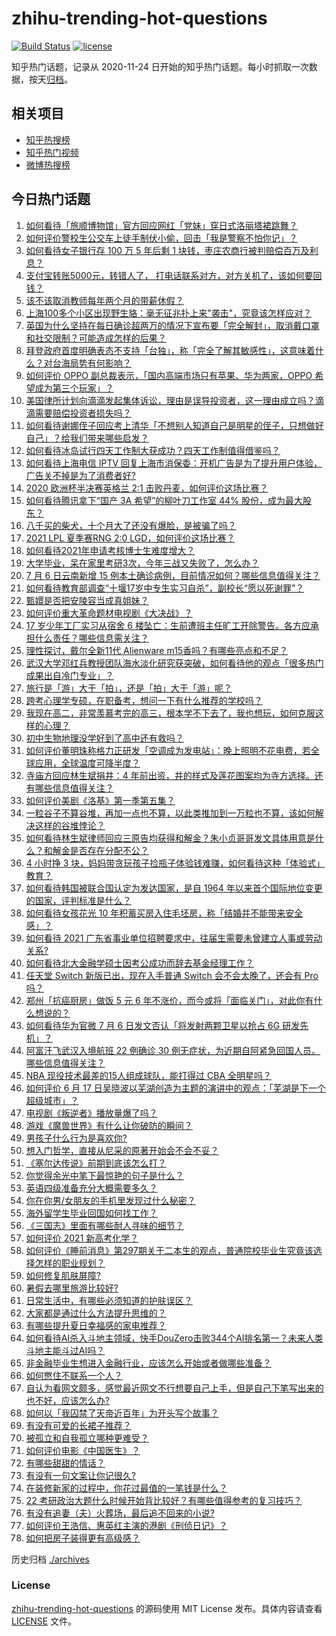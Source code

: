 # zhihu-trending-hot-questions

[![Build Status](https://github.com/justjavac/zhihu-trending-hot-questions/workflows/ci/badge.svg?branch=master)](https://github.com/justjavac/zhihu-trending-hot-questions/actions)
[![license](https://img.shields.io/github/license/justjavac/zhihu-trending-hot-questions)](https://github.com/justjavac/zhihu-trending-hot-questions/blob/master/LICENSE)

知乎热门话题，记录从 2020-11-24 日开始的知乎热门话题。每小时抓取一次数据，按天[归档](./archives)。

## 相关项目

- [知乎热搜榜](https://github.com/justjavac/zhihu-trending-top-search)
- [知乎热门视频](https://github.com/justjavac/zhihu-trending-hot-video)
- [微博热搜榜](https://github.com/justjavac/weibo-trending-hot-search)

## 今日热门话题

<!-- BEGIN -->
<!-- 最后更新时间 Thu Jul 08 2021 10:17:56 GMT+0800 (China Standard Time) -->

1. [如何看待「旅顺博物馆」官方回应网红「党妹」穿日式洛丽塔裙跳舞？](https://www.zhihu.com/question/470365349)
2. [如何评价警校生公交车上徒手制伏小偷，回击「我是警察不怕你记」？](https://www.zhihu.com/question/470605067)
3. [如何看待女子银行存 100 万 5 年后剩 1
   块钱，枣庄农商行被判赔偿百万及利息？](https://www.zhihu.com/question/470516692)
4. [支付宝转账5000元，转错人了，
   打电话联系对方，对方关机了，该如何要回钱？](https://www.zhihu.com/question/351571558)
5. [该不该取消教师每年两个月的带薪休假？](https://www.zhihu.com/question/470469068)
6. [上海100多个小区出现野生貉：毫无征兆扑上来"袭击"，究竟该怎样应对？](https://www.zhihu.com/question/470241442)
7. [英国为什么坚持在每日确诊超两万的情况下宣布要「完全解封」，取消戴口罩和社交限制？可能造成怎样的后果？](https://www.zhihu.com/question/470082644)
8. [拜登政府首度明确表态不支持「台独」，称「完全了解其敏感性」，这意味着什么？对台海局势有何影响？](https://www.zhihu.com/question/470580147)
9. [如何评价 OPPO 副总裁表示，「国内高端市场只有苹果、华为两家，OPPO
   希望成为第三个玩家」？](https://www.zhihu.com/question/470535816)
10. [美国律所计划向滴滴发起集体诉讼，理由是误导投资者，这一理由成立吗？滴滴需要赔偿投资者损失吗？](https://www.zhihu.com/question/470474222)
11. [如何看待谢娜侄子回应考上清华「不想别人知道自己是明星的侄子，只想做好自己」？给我们带来哪些启发？](https://www.zhihu.com/question/470425395)
12. [如何看待冰岛试行四天工作制大获成功？四天工作制值得借鉴吗？](https://www.zhihu.com/question/470410629)
13. [如何看待上海电信 IPTV
    回复上海市消保委：开机广告是为了提升用户体验，广告关不掉是为了消费者好?](https://www.zhihu.com/question/470272548)
14. [2020 欧洲杯半决赛英格兰 2:1
    击败丹麦，如何评价这场比赛？](https://www.zhihu.com/question/470791571)
15. [如何看待腾讯拿下“国产 3A 希望”的柳叶刀工作室 44%
    股份，成为最大股东？](https://www.zhihu.com/question/470251383)
16. [八千买的柴犬，十个月大了还没有爆脸，是被骗了吗？](https://www.zhihu.com/question/353006075)
17. [2021 LPL 夏季赛RNG 2:0
    LGD，如何评价这场比赛？](https://www.zhihu.com/question/470681114)
18. [如何看待2021年申请考核博士生难度增大？](https://www.zhihu.com/question/430374942)
19. [大学毕业，呆在家里考研3次，今年三战又失败了，怎么办？](https://www.zhihu.com/question/41692093)
20. [7 月 6 日云南新增 15
    例本土确诊病例，目前情况如何？哪些信息值得关注？](https://www.zhihu.com/question/470575819)
21. [如何看待教育部调查“十堰17岁中专生实习自杀”，副校长“愿以死谢罪”？](https://www.zhihu.com/question/470564757)
22. [甄嬛是否把安陵容当成真姐妹？](https://www.zhihu.com/question/389216009)
23. [如何评价重大革命题材电视剧《大决战》？](https://www.zhihu.com/question/465754119)
24. [17 岁少年工厂实习从宿舍 6
    楼坠亡：生前遭班主任旷工开除警告。各方应承担什么责任？哪些信息需关注？](https://www.zhihu.com/question/470625415)
25. [理性探讨，戴尔全新11代 Alienware
    m15香吗？有哪些亮点和不足？](https://www.zhihu.com/question/459366400)
26. [武汉大学邓红兵教授团队海水淡化研究获突破，如何看待他的观点「很多热门成果出自冷门专业」？](https://www.zhihu.com/question/470617704)
27. [旅行是「游」大于「拍」，还是「拍」大于「游」呢？](https://www.zhihu.com/question/466295652)
28. [跨考心理学专硕，在职备考，想问一下有什么推荐的学校吗？](https://www.zhihu.com/question/457460535)
29. [我现在高二，非常羡慕考完的高三，根本学不下去了，我也想玩，如何克服这样的心理？](https://www.zhihu.com/question/463931205)
30. [初中生物地理没学好到了高中还有救吗？](https://www.zhihu.com/question/460729717)
31. [如何评价董明珠称格力正研发「空调成为发电站」：晚上照明不花电费，若全球应用，全球温度可降半度？](https://www.zhihu.com/question/470429897)
32. [寺庙方回应林生斌捐井：4
    年前出资，井的样式及莲花图案均为寺方选择。还有哪些信息值得关注？](https://www.zhihu.com/question/470587142)
33. [如何评价美剧《洛基》第一季第五集？](https://www.zhihu.com/question/469082564)
34. [一粒谷子不算谷堆，再加一点也不算，以此类推加到一万粒也不算，该如何解决这样的谷堆悖论？](https://www.zhihu.com/question/455083603)
35. [如何看待林生斌律师回应三原告均获得和解金？朱小贞哥哥发文具体用意是什么？和解金是否存在分配不公？](https://www.zhihu.com/question/469903790)
36. [4 小时挣 3
    块，妈妈带贪玩孩子捡瓶子体验钱难赚，如何看待这种「体验式」教育？](https://www.zhihu.com/question/470535137)
37. [如何看待韩国被联合国认定为发达国家，是自 1964
    年以来首个国际地位变更的国家，评判标准是什么？](https://www.zhihu.com/question/470588614)
38. [如何看待女孩花光 10
    年积蓄买房入住毛坯房，称「结婚并不能带来安全感」？](https://www.zhihu.com/question/470358346)
39. [如何看待 2021
    广东省事业单位招聘要求中，往届生需要未曾建立人事或劳动关系?](https://www.zhihu.com/question/470133715)
40. [如何看待北大金融学硕士因考公成功而辞去基金经理工作？](https://www.zhihu.com/question/470568734)
41. [任天堂 Switch 新版已出，现在入手普通 Switch 会不会太晚了，还会有 Pro
    吗？](https://www.zhihu.com/question/425260879)
42. [郑州「抗癌厨房」做饭 5 元 6
    年不涨价，而今或将「面临关门」，对此你有什么想说的？](https://www.zhihu.com/question/470452348)
43. [如何看待华为官微 7 月 6 日发文否认「将发射两颗卫星以抢占 6G
    研发先机」？](https://www.zhihu.com/question/470367051)
44. [阿富汗飞武汉入境航班 22 例确诊 30
    例无症状，为近期自阿紧急回国人员。哪些信息值得关注？](https://www.zhihu.com/question/470593519)
45. [NBA 现役技术最差的15人组成球队，能打得过 CBA
    全明星吗？](https://www.zhihu.com/question/467877445)
46. [如何评价 6 月 17
    日吴晓波以芜湖创造为主题的演讲中的观点：「芜湖是下一个超级城市」？](https://www.zhihu.com/question/466274708)
47. [电视剧《叛逆者》播放量爆了吗？](https://www.zhihu.com/question/468364234)
48. [游戏《魔兽世界》有什么让你破防的瞬间？](https://www.zhihu.com/question/466341366)
49. [男孩子什么行为是喜欢你?](https://www.zhihu.com/question/459337094)
50. [想入门哲学，直接从尼采的原著开始会不会不妥？](https://www.zhihu.com/question/465167597)
51. [《塞尔达传说》前期到底该怎么打？](https://www.zhihu.com/question/444332434)
52. [你觉得余光中笔下最惊艳的句子是什么？](https://www.zhihu.com/question/440817750)
53. [英语四级准备充分大概需要多久？](https://www.zhihu.com/question/293706213)
54. [你在你男/女朋友的手机里发现过什么秘密？](https://www.zhihu.com/question/309282780)
55. [海外留学生毕业回国如何找工作？](https://www.zhihu.com/question/267051114)
56. [《三国志》里面有哪些耐人寻味的细节？](https://www.zhihu.com/question/48084045)
57. [如何评价 2021 新高考化学？](https://www.zhihu.com/question/463845980)
58. [如何评价《睡前消息》第297期关于二本生的观点，普通院校毕业生究竟该选择怎样的职业规划？](https://www.zhihu.com/question/470490474)
59. [如何修复肌肤屏障?](https://www.zhihu.com/question/318814504)
60. [暑假去哪里旅游比较好?](https://www.zhihu.com/question/465756199)
61. [日常生活中，有哪些必须知道的护肤误区？](https://www.zhihu.com/question/467117508)
62. [大家都是通过什么方法提升思维的？](https://www.zhihu.com/question/468908005)
63. [有哪些提升夏日幸福感的家电推荐？](https://www.zhihu.com/question/333879590)
64. [如何看待AI杀入斗地主领域，快手DouZero击败344个AI排名第一？未来人类斗地主能斗过AI吗？](https://www.zhihu.com/question/470431274)
65. [非金融毕业生想进入金融行业，应该怎么开始或者做哪些准备？](https://www.zhihu.com/question/34945971)
66. [如何憋住不联系一个人？](https://www.zhihu.com/question/417595335)
67. [自认为看网文颇多，感觉最近网文不行想要自己上手，但是自己下笔写出来的也不好，应该怎么办?](https://www.zhihu.com/question/462450572)
68. [如何以「我囚禁了天帝近百年」为开头写个故事？](https://www.zhihu.com/question/436573312)
69. [有没有可爱的长裙子推荐？](https://www.zhihu.com/question/446771263)
70. [被孤立和自我孤立哪种更难受？](https://www.zhihu.com/question/468616953)
71. [如何评价电影《中国医生》？](https://www.zhihu.com/question/448519150)
72. [有哪些甜甜的情话？](https://www.zhihu.com/question/460123635)
73. [有没有一句文案让你记很久?](https://www.zhihu.com/question/432213645)
74. [在装修新家的过程中，你花过最值的一笔钱是什么？](https://www.zhihu.com/question/468840855)
75. [22
    考研政治大题什么时候开始背比较好？有哪些值得参考的复习技巧？](https://www.zhihu.com/question/470122007)
76. [有没有追妻（夫）火葬场，最后追不回来的小说?](https://www.zhihu.com/question/468268590)
77. [如何评价王浩信、惠英红主演的港剧《刑侦日记》？](https://www.zhihu.com/question/463938835)
78. [如何把房子装得更有高级感？](https://www.zhihu.com/question/460724070)

<!-- END -->

历史归档 [./archives](./archives)

### License

[zhihu-trending-hot-questions](https://github.com/justjavac/zhihu-trending-hot-questions)
的源码使用 MIT License 发布。具体内容请查看 [LICENSE](./LICENSE) 文件。

